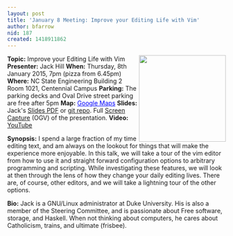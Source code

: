 ```yaml
---
layout: post
title: 'January 8 Meeting: Improve your Editing Life with Vim'
author: bfarrow
nid: 187
created: 1418911862
---
```

<img src="http://upload.wikimedia.org/wikipedia/commons/9/9f/Vimlogo.svg" align=right width=200>
<!-- <img src="http://vim.sexy/img/Vimlogo.svg" align=right width=200> -->
<strong>Topic:</strong> Improve your Editing Life with Vim
<strong>Presenter:</strong> Jack Hill
<strong>When:</strong> Thursday, 8th January 2015, 7pm (pizza from 6.45pm)
<strong>Where:</strong> NC State Engineering Building 2 Room 1021, Centennial Campus
<strong>Parking:</strong> The parking decks and Oval Drive street parking are free after 5pm
<strong>Map:</strong> <a href="https://maps.google.com/maps?f=q&amp;source=embed&amp;hl=en&amp;geocode=&amp;q=ncsu+dept+of+electrical+and+computer+engineering&amp;aq=&amp;sll=35.77222,-78.674281&amp;sspn=0.001717,0.002307&amp;num=10&amp;ie=UTF8&amp;hq=ncsu+dept+of+electrical+and+computer+engineering&amp;hnear=&amp;ll=35.772117,-78.673933&amp;spn=0.004856,0.004613&amp;t=h&amp;z=14&amp;iwloc=A&amp;cid=7201020630335914881" style="color:#0000FF;text-align:left">Google Maps</a>
<strong>Slides:</strong> Jack's <a href="http://trilug.org/~jackhill/talks/vim-slides-2015-01-08.pdf">Slides PDF</a> or <a href="http://trilug.org/~jackhill/talks/vim-intro.git">git repo</a>. Full <a href="http://trilug.org/~jackhill/talks/vim-screencap.ogv">Screen Capture</a> (OGV) of the presentation.
<strong>Video:</strong> <a href="http://youtu.be/j0T47CoCG3M">YouTube</a> 

<strong>Synopsis:</strong>
I spend a large fraction of my time editing text, and am always on the lookout for things that will make the experience more enjoyable. In this talk, we will take a tour of the vim editor from how to use it and straight forward configuration options to arbitrary programming and scripting. While investigating these features, we will look at then through the lens of how they change your daily editing lives. There are, of course, other editors, and we will take a lightning tour of the other options.

<strong>Bio:</strong>
Jack is a GNU/Linux administrator at Duke University. His is also a member of the Steering Committee, and is passionate about Free software, storage, and Haskell. When not thinking about computers, he cares about Catholicism, trains, and ultimate (frisbee).
